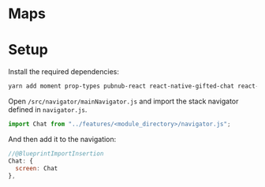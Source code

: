 # Maps

# Setup

Install the required dependencies:

```sh
yarn add moment prop-types pubnub-react react-native-gifted-chat react-native-keyboard-aware-scroll-view uuid
```

Open `/src/navigator/mainNavigator.js` and import the stack navigator defined in `navigator.js`.

```javascript
import Chat from "../features/<module_directory>/navigator.js";
```

And then add it to the navigation:

```javascript
//@BlueprintImportInsertion
Chat: {
  screen: Chat
},
```
